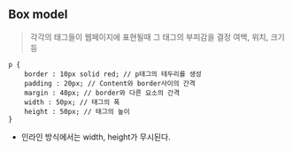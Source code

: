 ## Box model

> 각각의 태그들이 웹페이지에 표현될때 그 태그의 부피감을 결정
> 여백, 위치, 크기등

```
p {
	border : 10px solid red; // p태그의 테두리를 생성
	padding : 20px; // Content와 border사이의 간격
	margin : 40px; // border와 다른 요소의 간격
	width : 50px; // 태그의 폭
	height : 50px; // 태그의 높이
}
```

* 인라인 방식에서는 width, height가 무시된다.